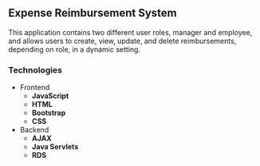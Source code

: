 <h2>Expense Reimbursement System</h2>
This application contains two different user roles, manager and employee, and allows users to create, view, update, and delete reimbursements, depending on role, in a dynamic setting.
<h3>Technologies</h3>
<ul>
  <li>Frontend
    <ul>
      <li><strong>JavaScript</strong></li>
      <li><strong>HTML</strong></li>
      <li><strong>Bootstrap</strong></li>
      <li><strong>CSS</strong></li>
    </ul>
  </li>
  <li>Backend
    <ul>
      <li><strong>AJAX</strong></li>
      <li><strong>Java Servlets</strong></li>
      <li><strong>RDS</strong></li>
    </ul>
   </li>
  </ul>
  
